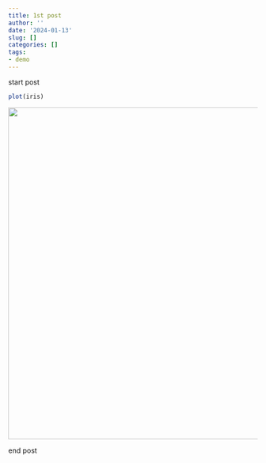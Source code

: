 ```yaml
---
title: 1st post
author: ''
date: '2024-01-13'
slug: []
categories: []
tags:
- demo
---
```

 
start post

```r
plot(iris)
```

<img src="{{< blogdown/postref >}}index.en_files/figure-html/unnamed-chunk-1-1.png" width="672" />

end post


